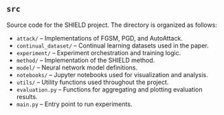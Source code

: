 ## `src`  
Source code for the SHIELD project. The directory is organized as follows:

- `attack/` – Implementations of FGSM, PGD, and AutoAttack.
- `continual_dataset/` – Continual learning datasets used in the paper.
- `experiment/` – Experiment orchestration and training logic.
- `method/` – Implementation of the SHIELD method.
- `model/` – Neural network model definitions.
- `notebooks/` – Jupyter notebooks used for visualization and analysis.
- `utils/` – Utility functions used throughout the project.
- `evaluation.py` – Functions for aggregating and plotting evaluation results.
- `main.py` – Entry point to run experiments.